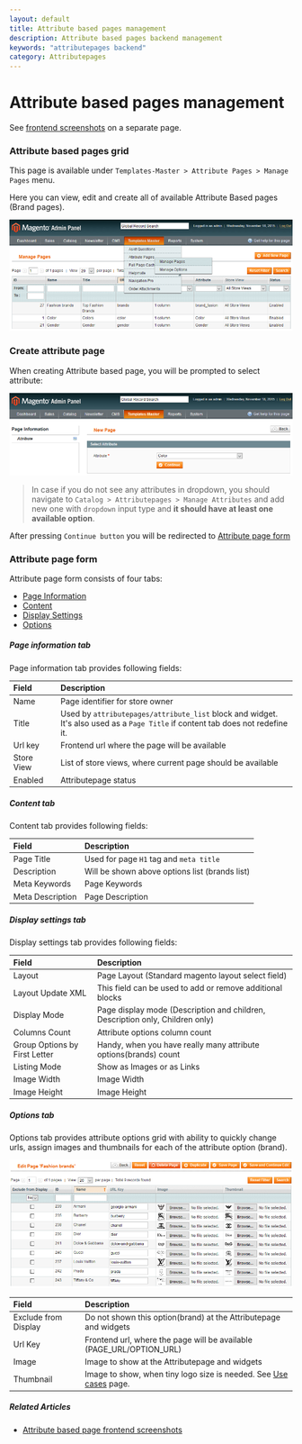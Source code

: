 ```yaml
---
layout: default
title: Attribute based pages management
description: Attribute based pages backend management
keywords: "attributepages backend"
category: Attributepages
---
```


# Attribute based pages management

See [frontend screenshots](/m1/attributepages/attribute-based-page/frontend/) 
on a separate page.

### Attribute based pages grid

This page is available under `Templates-Master > Attribute Pages > Manage Pages`
menu.

Here you can view, edit and create all of available Attribute Based pages
(Brand pages).

![Attribute based pages grid](/images/attributepages/attribute-based-page/backend/grid.png)

### Create attribute page

When creating Attribute based page, you will be prompted to select attribute:

![Create attribute page. Step 1](/images/attributepages/attribute-based-page/backend/select_attribute_dropdown.png)

> In case if you do not see any attributes in dropdown, you should navigate to 
> `Catalog > Attributepages > Manage Attributes` and add new one with
> `dropdown` input type and **it should have at least one available option**.

After pressing `Continue button` you will be redirected to 
[Attribute page form](#attribute-page-form)

### Attribute page form

Attribute page form consists of four tabs:

- [Page Information](#page-information-tab)
- [Content](#content-tab)
- [Display Settings](#display-settings-tab)
- [Options](#options-tab)

##### Page information tab

Page information tab provides following fields:

Field | Description
:-----|:-----------
Name | Page identifier for store owner
Title | Used by `attributepages/attribute_list` block and widget.<br/> It's also used as a `Page Title` if content tab does not redefine it.
Url key | Frontend url where the page will be available
Store View | List of store views, where current page should be available
Enabled | Attributepage status

##### Content tab

Content tab provides following fields:

Field | Description
:-----|:-----------
Page Title | Used for page `H1` tag and `meta title`
Description | Will be shown above options list (brands list)
Meta Keywords | Page Keywords
Meta Description | Page Description

##### Display settings tab

Display settings tab provides following fields:

Field | Description
:-----|:-----------
Layout | Page Layout (Standard magento layout select field)
Layout Update XML | This field can be used to add or remove additional blocks
Display Mode | Page display mode (Description and children, Description only, Children only)
Columns Count | Attribute options column count
Group Options by First Letter | Handy, when you have really many attribute options(brands) count
Listing Mode | Show as Images or as Links
Image Width | Image Width
Image Height | Image Height

##### Options tab

Options tab provides attribute options grid with ability to quickly change urls, 
assign images and thumbnails for each of the attribute option (brand).

![Options tab](/images/attributepages/attribute-based-page/backend/tab_options.png)

Field | Description
:-----|:-----------
Exclude from Display | Do not shown this option(brand) at the Attributepage and widgets
Url Key | Frontend url, where the page will be available (PAGE_URL/OPTION_URL)
Image | Image to show at the Attributepage and widgets
Thumbnail | Image to show, when tiny logo size is needed. See [Use cases](/m1/attributepages/use-cases/) page.

##### Related Articles
- [Attribute based page frontend screenshots](/m1/attributepages/attribute-based-page/frontend/)

